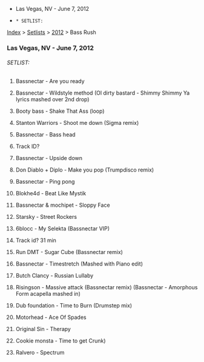   * Las Vegas, NV - June 7, 2012
  *     * SETLIST:

[Index](https://www.reddit.com/r/bassnectar/wiki/index) >
[Setlists](https://www.reddit.com/r/bassnectar/wiki/interactive/setlists) >
[2012](https://www.reddit.com/r/bassnectar/wiki/interactive/setlists/2012) >
Bass Rush

### Las Vegas, NV - June 7, 2012

###### SETLIST:

  1. Bassnectar - Are you ready

  2. Bassnectar - Wildstyle method (Ol dirty bastard - Shimmy Shimmy Ya lyrics mashed over 2nd drop)

  3. Booty bass - Shake That Ass (loop)

  4. Stanton Warriors - Shoot me down (Sigma remix)

  5. Bassnectar - Bass head 

  6. Track ID?

  7. Bassnectar - Upside down 

  8. Don Diablo + Diplo - Make you pop (Trumpdisco remix)

  9. Bassnectar - Ping pong 

  10. Blokhe4d - Beat Like Mystik

  11. Bassnectar & mochipet - Sloppy Face

  12. Starsky - Street Rockers

  13. 6blocc - My Selekta (Bassnectar VIP)

  14. Track id? 31 min 

  15. Run DMT - Sugar Cube (Bassnectar remix)

  16. Bassnectar - Timestretch (Mashed with Piano edit)

  17. Butch Clancy - Russian Lullaby 

  18. Risingson - Massive attack (Bassnectar remix) (Bassnectar - Amorphous Form acapella mashed in)

  19. Dub foundation - Time to Burn (Drumstep mix)

  20. Motorhead - Ace Of Spades 

  21. Original Sin - Therapy 

  22. Cookie monsta - Time to get Crunk)

  23. Ralvero - Spectrum

